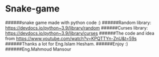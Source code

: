 # Snake-game
######snake game made with python code :)
######Random library: https://devdocs.io/python~3.9/library/random
######Curses library: https://devdocs.io/python~3.9/library/curses
######The code and idea from https://www.youtube.com/watch?v=KPQTTYn-ZnU&t=59s 
######Thanks a lot for Eng.Islam Hesham.
######Enjoy :)
######Eng.Mahmoud Mansour 
